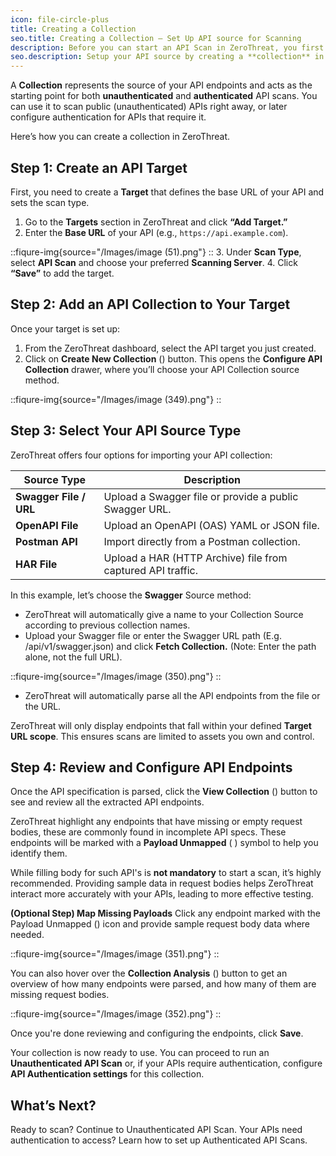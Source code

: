 ```yaml
---
icon: file-circle-plus
title: Creating a Collection
seo.title: Creating a Collection – Set Up API source for Scanning
description: Before you can start an API Scan in ZeroThreat, you first need to create a **Collection**.
seo.description: Setup your API source by creating a **collection** in ZeroThreat. Import via Swagger, OpenAPI, Postman, or HAR to prepare for authenticated or public scans.
---
```


A **Collection** represents the source of your API endpoints and acts as the starting point for both **unauthenticated** and **authenticated** API scans. You can use it to scan public (unauthenticated) APIs right away, or later configure authentication for APIs that require it.

Here’s how you can create a collection in ZeroThreat.

## Step 1: Create an API Target

First, you need to create a **Target** that defines the base URL of your API and sets the scan type.

1. Go to the **Targets** section in ZeroThreat and click **“Add Target.”**
2. Enter the **Base URL** of your API (e.g., `https://api.example.com`).

::fiqure-img{source="/Images/image (51).png"}
::
3. Under **Scan Type**, select **API Scan** and choose your preferred **Scanning Server**.
4. Click **“Save”** to add the target.

## Step 2: Add an API Collection to Your Target

Once your target is set up:

1. From the ZeroThreat dashboard, select the API target you just created.
2. Click on **Create New Collection** (<img src="/Images/image (348).png" alt="" data-size="line">) button. This opens the **Configure API Collection** drawer, where you’ll choose your API Collection source method.

::fiqure-img{source="/Images/image (349).png"}
::

## Step 3: Select Your API Source Type

ZeroThreat offers four options for importing your API collection:

| Source Type            | Description                                                 |
| ---------------------- | ----------------------------------------------------------- |
| **Swagger File / URL** | Upload a Swagger file or provide a public Swagger URL.      |
| **OpenAPI File**       | Upload an OpenAPI (OAS) YAML or JSON file.                  |
| **Postman API**        | Import directly from a Postman collection.                  |
| **HAR File**           | Upload a HAR (HTTP Archive) file from captured API traffic. |

In this example, let’s choose the **Swagger** Source method:

* ZeroThreat will automatically give a name to your Collection Source according to previous collection names.
* Upload your Swagger file or enter the Swagger URL path (E.g. /api/v1/swagger.json) and click **Fetch Collection.** (Note: Enter the path alone, not the full URL).

::fiqure-img{source="/Images/image (350).png"}
::

* ZeroThreat will automatically parse all the API endpoints from the file or the URL.&#x20;


ZeroThreat will only display endpoints that fall within your defined **Target URL scope**.
This ensures scans are limited to assets you own and control.


## Step 4: Review and Configure API Endpoints

Once the API specification is parsed, click the **View Collection** (<img src="/Images/image (355).png" alt="" data-size="line">) button to see and review all the extracted API endpoints.

ZeroThreat highlight any endpoints that have missing or empty request bodies, these are commonly found in incomplete API specs. These endpoints will be marked with a **Payload Unmapped** ( <img src="/Images/image (354).png" alt="" data-size="line">) symbol to help you identify them.

While filling body for such API's is **not mandatory** to start a scan, it’s highly recommended. Providing sample data in request bodies helps ZeroThreat interact more accurately with your APIs, leading to more effective testing.

**(Optional Step) Map Missing Payloads**
Click any endpoint marked with the Payload Unmapped (<img src="/Images/image (354).png" alt="" data-size="line">) icon and provide sample request body data where needed.

::fiqure-img{source="/Images/image (351).png"}
::

You can also hover over the **Collection Analysis** (<img src="/Images/image (353).png" alt="" data-size="line">) button to get an overview of how many endpoints were parsed, and how many of them are missing request bodies.

::fiqure-img{source="/Images/image (352).png"}
::

Once you're done reviewing and configuring the endpoints, click **Save**.&#x20;

Your collection is now ready to use.
You can proceed to run an **Unauthenticated API Scan** or, if your APIs require authentication, configure **API Authentication settings** for this collection.

## What’s Next?

Ready to scan? Continue to Unauthenticated API Scan.
Your APIs need authentication to access? Learn how to set up Authenticated API Scans.